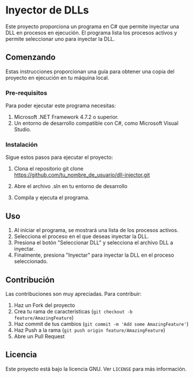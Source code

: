 # Inyector de DLLs

Este proyecto proporciona un programa en C# que permite inyectar una DLL en procesos en ejecución. El programa lista los procesos activos y permite seleccionar uno para inyectar la DLL.

## Comenzando

Estas instrucciones proporcionan una guía para obtener una copia del proyecto en ejecución en tu máquina local.

### Pre-requisitos

Para poder ejecutar este programa necesitas:

1. Microsoft .NET Framework 4.7.2 o superior.
2. Un entorno de desarrollo compatible con C#, como Microsoft Visual Studio.

### Instalación

Sigue estos pasos para ejecutar el proyecto:

1. Clona el repositorio
   git clone https://github.com/tu_nombre_de_usuario/dll-injector.git

2. Abre el archivo .sln en tu entorno de desarrollo

3. Compila y ejecuta el programa.

## Uso

1. Al iniciar el programa, se mostrará una lista de los procesos activos.
2. Selecciona el proceso en el que deseas inyectar la DLL.
3. Presiona el botón "Seleccionar DLL" y selecciona el archivo DLL a inyectar.
4. Finalmente, presiona "Inyectar" para inyectar la DLL en el proceso seleccionado.

## Contribución

Las contribuciones son muy apreciadas. Para contribuir:

1. Haz un Fork del proyecto
2. Crea tu rama de características (`git checkout -b feature/AmazingFeature`)
3. Haz commit de tus cambios (`git commit -m 'Add some AmazingFeature'`)
4. Haz Push a la rama (`git push origin feature/AmazingFeature`)
5. Abre un Pull Request

## Licencia

Este proyecto está bajo la licencia GNU. Ver `LICENSE` para más información.

